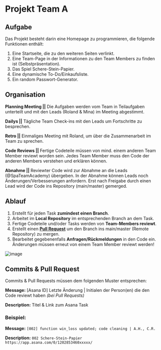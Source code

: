 # Projekt Team A

## Aufgabe

Das Projekt besteht darin eine Homepage zu programmieren, die folgende Funktionen enthält:
   
  1. Eine Startseite, die zu den weiteren Seiten verlinkt.
  2. Eine Team-Page in der Informationen zu den Team Members zu finden ist (Selbstpräsentation).
  3. Das Spiel Schere-Stein-Papier.
  4. Eine dynamische To-Do/Einkaufsliste.
  5. Ein random Passwort-Generator. 


## Organisation

**Planning Meeting ||** Die Aufgaben werden vom Team in Teilaufgaben unterteilt und mit den Leads (Roland & Mina) im Meeting abgestimmt.

**Dailys ||** Tägliche Team Check-ins mit den Leads um Fortschritte zu besprechen.

**Retro ||** Einmaliges Meeting mit Roland, um über die Zusammenarbeit im Team zu sprechen.

**Code Reviews ||** Fertige Codeteile müssen von mind. einem anderen Team Member reviewt worden sein. Jedes Team Member muss den Code der anderen Members verstehen und erklären können.

**Abnahme ||** Reviewter Code wird zur Abnahme an die Leads (@SpaTeamAcademy) übergeben. In der Abnahme können Leads noch Änderungen/Verbesserungen anfordern. Erst nach Freigabe durch einen Lead wird der Code ins Repository (main/master) gemerged.

## Ablauf

  1. Erstellt für jeden Task **zumindest einen Branch**.
  2. Arbeitet im **Local Repository** im entsprechenden Branch an dem Task.
  3. Fertige Codeteile und/oder Tasks werden von **Team-Members reviewt**.
  4. Erstellt einen **[Pull Request](https://docs.github.com/en/pull-requests/collaborating-with-pull-requests/proposing-changes-to-your-work-with-pull-requests/creating-a-pull-request)** um den Branch ins main/master (Remote Repository) zu mergen.
  5. Bearbeitet gegebenenfalls **Anfragen/Rückmeldungen** in den Code ein. Änderungen müssen erneut von einem Team Member reviewt werden!

![image](https://github.com/SpaTeamAcademy/Team_A/assets/135116818/f0467238-aa1c-42bc-8d9f-b2a13322b46d)

## Commits & Pull Request

Commits & Pull Requests müssen dem folgenden Muster entsprechen:

**Message:** [Asana ID] Letzte Änderung | Initialen der Person(en) die den Code reviewt haben _(bei Pull Requests)_

**Description:** Titel & Link zum Asana Task

### Beispiel: 

**Message:** ```[002] function win_loss updated; code cleaning | A.H., C.R.``` 

**Description:** ```002 Schere-Stein-Papier https://app.asana.com/0/1202853460xxxxx/```
